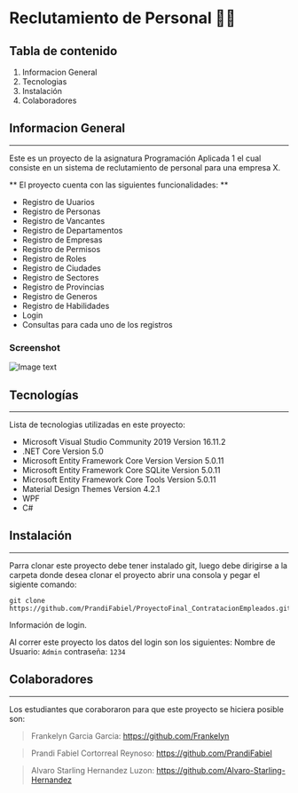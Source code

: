 # Reclutamiento de Personal 👨‍💼 


## Tabla de contenido
1. Informacion General
2. Tecnologias
3. Instalación
4. Colaboradores


## Informacion General
***
Este es un proyecto de la asignatura Programación Aplicada 1 el cual consiste en un sistema de reclutamiento de personal para una empresa X.

** El proyecto cuenta con las siguientes funcionalidades: **
- Registro de Uuarios
- Registro de Personas
- Registro de Vancantes
- Registro de Departamentos
- Registro de Empresas
- Registro de Permisos
- Registro de Roles
- Registro de Ciudades
- Registro de Sectores
- Registro de Provincias
- Registro de Generos
- Registro de Habilidades
- Login
- Consultas para cada uno de los registros

### Screenshot
![Image text](https://www.united-internet.de/fileadmin/user_upload/Brands/Downloads/Logo_IONOS_by.jpg)
## Tecnologías
***
Lista de tecnologias utilizadas en este proyecto:
* Microsoft Visual Studio Community 2019 Version 16.11.2
* .NET Core Version 5.0
* Microsoft Entity Framework Core Version Version 5.0.11
* Microsoft Entity Framework Core SQLite Version 5.0.11
* Microsoft Entity Framework Core Tools Version 5.0.11
* Material Design Themes Version 4.2.1
* WPF
* C#
## Instalación
***
Parra clonar este proyecto debe tener instalado git, luego debe dirigirse a la carpeta donde desea clonar el proyecto abrir una consola y pegar el sigiente comando:
```
git clone https://github.com/PrandiFabiel/ProyectoFinal_ContratacionEmpleados.git
```
Información de login.

Al correr este proyecto los datos del login son los siguientes:
Nombre de Usuario: ```Admin``` 
contraseña: ```1234```
## Colaboradores
***
Los estudiantes que coraboraron para que este proyecto se hiciera posible son:
> Frankelyn Garcia Garcia: https://github.com/Frankelyn

> Prandi Fabiel Cortorreal Reynoso: https://github.com/PrandiFabiel

> Alvaro Starling Hernandez Luzon: https://github.com/Alvaro-Starling-Hernandez
